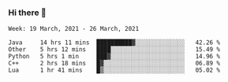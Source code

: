 ### Hi there 👋

<!--START_SECTION:waka-->
```text
Week: 19 March, 2021 - 26 March, 2021

Java     14 hrs 11 mins  ██████████▓░░░░░░░░░░░░░░   42.26 % 
Other    5 hrs 12 mins   ████░░░░░░░░░░░░░░░░░░░░░   15.49 % 
Python   5 hrs 1 min     ███▓░░░░░░░░░░░░░░░░░░░░░   14.96 % 
C++      2 hrs 18 mins   █▓░░░░░░░░░░░░░░░░░░░░░░░   06.89 % 
Lua      1 hr 41 mins    █▒░░░░░░░░░░░░░░░░░░░░░░░   05.02 % 
```
<!--END_SECTION:waka-->

<!--
**yqmmm/yqmmm** is a ✨ _special_ ✨ repository because its `README.md` (this file) appears on your GitHub profile.

Here are some ideas to get you started:

- 🔭 I’m currently working on ...
- 🌱 I’m currently learning ...
- 👯 I’m looking to collaborate on ...
- 🤔 I’m looking for help with ...
- 💬 Ask me about ...
- 📫 How to reach me: ...
- 😄 Pronouns: ...
- ⚡ Fun fact: ...
-->
